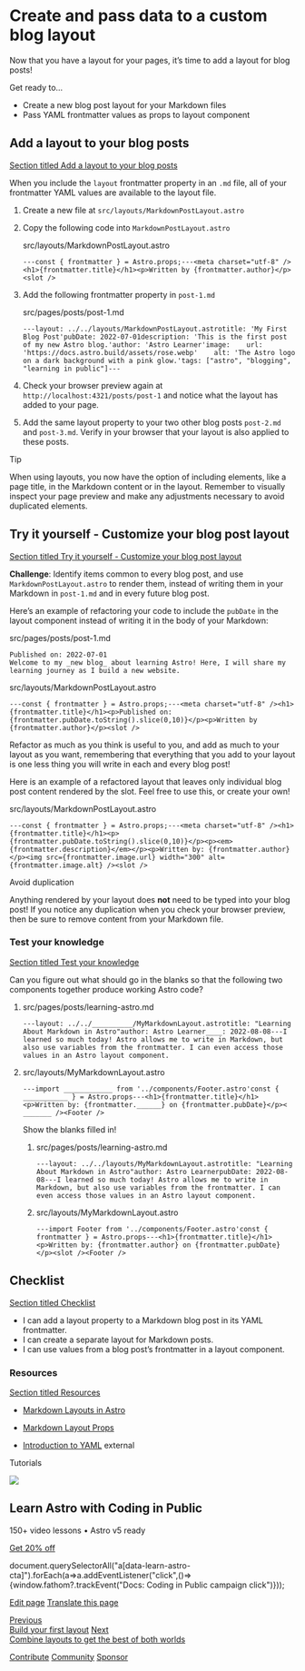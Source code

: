 Create and pass data to a custom blog layout
============================================

Now that you have a layout for your pages, it’s time to add a layout for blog posts!

Get ready to…

*   Create a new blog post layout for your Markdown files
*   Pass YAML frontmatter values as props to layout component

Add a layout to your blog posts
-------------------------------

[Section titled Add a layout to your blog posts](#add-a-layout-to-your-blog-posts)

When you include the `layout` frontmatter property in an `.md` file, all of your frontmatter YAML values are available to the layout file.

1.  Create a new file at `src/layouts/MarkdownPostLayout.astro`
    
2.  Copy the following code into `MarkdownPostLayout.astro`
    
    src/layouts/MarkdownPostLayout.astro
    
        ---const { frontmatter } = Astro.props;---<meta charset="utf-8" /><h1>{frontmatter.title}</h1><p>Written by {frontmatter.author}</p><slot />
    
3.  Add the following frontmatter property in `post-1.md`
    
    src/pages/posts/post-1.md
    
        ---layout: ../../layouts/MarkdownPostLayout.astrotitle: 'My First Blog Post'pubDate: 2022-07-01description: 'This is the first post of my new Astro blog.'author: 'Astro Learner'image:    url: 'https://docs.astro.build/assets/rose.webp'    alt: 'The Astro logo on a dark background with a pink glow.'tags: ["astro", "blogging", "learning in public"]---
    
4.  Check your browser preview again at `http://localhost:4321/posts/post-1` and notice what the layout has added to your page.
    
5.  Add the same layout property to your two other blog posts `post-2.md` and `post-3.md`. Verify in your browser that your layout is also applied to these posts.
    

Tip

When using layouts, you now have the option of including elements, like a page title, in the Markdown content or in the layout. Remember to visually inspect your page preview and make any adjustments necessary to avoid duplicated elements.

Try it yourself - Customize your blog post layout
-------------------------------------------------

[Section titled Try it yourself - Customize your blog post layout](#try-it-yourself---customize-your-blog-post-layout)

**Challenge**: Identify items common to every blog post, and use `MarkdownPostLayout.astro` to render them, instead of writing them in your Markdown in `post-1.md` and in every future blog post.

Here’s an example of refactoring your code to include the `pubDate` in the layout component instead of writing it in the body of your Markdown:

src/pages/posts/post-1.md

    Published on: 2022-07-01
    Welcome to my _new blog_ about learning Astro! Here, I will share my learning journey as I build a new website.

src/layouts/MarkdownPostLayout.astro

    ---const { frontmatter } = Astro.props;---<meta charset="utf-8" /><h1>{frontmatter.title}</h1><p>Published on: {frontmatter.pubDate.toString().slice(0,10)}</p><p>Written by {frontmatter.author}</p><slot />

Refactor as much as you think is useful to you, and add as much to your layout as you want, remembering that everything that you add to your layout is one less thing you will write in each and every blog post!

Here is an example of a refactored layout that leaves only individual blog post content rendered by the slot. Feel free to use this, or create your own!

src/layouts/MarkdownPostLayout.astro

    ---const { frontmatter } = Astro.props;---<meta charset="utf-8" /><h1>{frontmatter.title}</h1><p>{frontmatter.pubDate.toString().slice(0,10)}</p><p><em>{frontmatter.description}</em></p><p>Written by: {frontmatter.author}</p><img src={frontmatter.image.url} width="300" alt={frontmatter.image.alt} /><slot />

Avoid duplication

Anything rendered by your layout does **not** need to be typed into your blog post! If you notice any duplication when you check your browser preview, then be sure to remove content from your Markdown file.

### Test your knowledge

[Section titled Test your knowledge](#test-your-knowledge)

Can you figure out what should go in the blanks so that the following two components together produce working Astro code?

1.  src/pages/posts/learning-astro.md
    
        ---layout: ../../__________/MyMarkdownLayout.astrotitle: "Learning About Markdown in Astro"author: Astro Learner____: 2022-08-08---I learned so much today! Astro allows me to write in Markdown, but also use variables from the frontmatter. I can even access those values in an Astro layout component.
    
2.  src/layouts/MyMarkdownLayout.astro
    
        ---import ____________ from '../components/Footer.astro'const { ___________ } = Astro.props---<h1>{frontmatter.title}</h1><p>Written by: {frontmatter.______} on {frontmatter.pubDate}</p>< _______ /><Footer />
    
    Show the blanks filled in!
    
    1.  src/pages/posts/learning-astro.md
        
            ---layout: ../../layouts/MyMarkdownLayout.astrotitle: "Learning About Markdown in Astro"author: Astro LearnerpubDate: 2022-08-08---I learned so much today! Astro allows me to write in Markdown, but also use variables from the frontmatter. I can even access those values in an Astro layout component.
        
    2.  src/layouts/MyMarkdownLayout.astro
        
            ---import Footer from '../components/Footer.astro'const { frontmatter } = Astro.props---<h1>{frontmatter.title}</h1><p>Written by: {frontmatter.author} on {frontmatter.pubDate}</p><slot /><Footer />
        
    

Checklist
---------

[Section titled Checklist](#checklist)

 *    I can add a layout property to a Markdown blog post in its YAML frontmatter.
*    I can create a separate layout for Markdown posts.
*    I can use values from a blog post’s frontmatter in a layout component.

### Resources

[Section titled Resources](#resources)

*   [Markdown Layouts in Astro](/en/guides/markdown-content/#frontmatter-layout-property)
    
*   [Markdown Layout Props](/en/basics/layouts/#markdown-layout-props)
    
*   [Introduction to YAML](https://dev.to/paulasantamaria/introduction-to-yaml-125f) external
    

Tutorials

![](/_astro/CodingInPublic.DpaYu7Qd_5sx41.webp)

Learn Astro with **Coding in Public**
-------------------------------------

150+ video lessons • Astro v5 ready

[Get 20% off](https://learnastro.dev?code=ASTRO_PROMO)

document.querySelectorAll("a\[data-learn-astro-cta\]").forEach(a=>a.addEventListener("click",()=>{window.fathom?.trackEvent("Docs: Coding in Public campaign click")}));

[Edit page](https://github.com/withastro/docs/edit/main/src/content/docs/en/tutorial/4-layouts/2.mdx) [Translate this page](https://contribute.docs.astro.build/guides/i18n/)

[Previous  
Build your first layout](/en/tutorial/4-layouts/1/) [Next  
Combine layouts to get the best of both worlds](/en/tutorial/4-layouts/3/)

[Contribute](/en/contribute/) [Community](https://astro.build/chat) [Sponsor](https://opencollective.com/astrodotbuild)